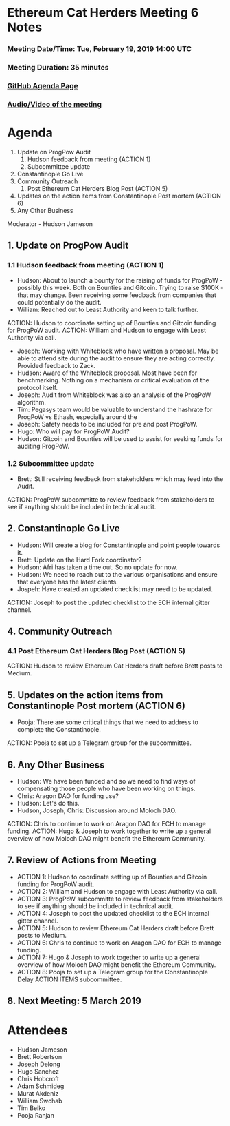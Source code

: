 # Ethereum Cat Herders Meeting 6 Notes
### Meeting Date/Time: Tue, February 19, 2019 14:00 UTC
### Meeting Duration: 35 minutes
### [GitHub Agenda Page](https://github.com/ethereum-cat-herders/process/issues/6)
### [Audio/Video of the meeting](https://zoom.us/recording/share/BpzuefJNT2N42kDKFucFbMx5OSZNnNK08tFcF82Lus6wIumekTziMw)

# Agenda
1. Update on ProgPow Audit
    1. Hudson feedback from meeting (ACTION 1)
    1. Subcommittee update
1. Constantinople Go Live
1. Community Outreach
    1. Post Ethereum Cat Herders Blog Post (ACTION 5)
1. Updates on the action items from Constantinople Post mortem (ACTION 6)
1. Any Other Business
    
Moderator - Hudson Jameson

## 1. Update on ProgPow Audit 
### 1.1 Hudson feedback from meeting (ACTION 1)
- Hudson: About to launch a bounty for the raising of funds for ProgPoW - possibly this week. Both on Bounties and Gitcoin. Trying to raise $100K - that may change. Been receiving some feedback from companies that could potentially do the audit.
- William: Reached out to Least Authority and keen to talk further.

ACTION: Hudson to coordinate setting up of Bounties and Gitcoin funding for ProgPoW audit.
ACTION: William and Hudson to engage with Least Authority via call.

- Joseph: Working with Whiteblock who have written a proposal. May be able to attend site during the audit to ensure they are acting correctly. Provided feedback to Zack.
- Hudson: Aware of the Whiteblock proposal. Most have been for benchmarking. Nothing on a mechanism or critical evaluation of the protocol itself. 
- Joseph: Audit from Whiteblock was also an analysis of the ProgPoW algorithm. 
- Tim: Pegasys team would be valuable to understand the hashrate for ProgPoW vs Ethash, especially around the 
- Joseph: Safety needs to be included for pre and post ProgPoW. 
- Hugo: Who will pay for ProgPoW Audit?
- Hudson: Gitcoin and Bounties will be used to assist for seeking funds for auditing ProgPoW.

### 1.2 Subcommittee update
- Brett: Still receiving feedback from stakeholders which may feed into the Audit.

ACTION: ProgPoW subcommitte to review feedback from stakeholders to see if anything should be included in technical audit.

## 2. Constantinople Go Live
- Hudson: Will create a blog for Constantinople and point people towards it.
- Brett: Update on the Hard Fork coordinator?
- Hudson: Afri has taken a time out. So no update for now.
- Hudson: We need to reach out to the various organisations and ensure that everyone has the latest clients.
- Jospeh: Have created an updated checklist may need to be updated.

ACTION: Joseph to post the updated checklist to the ECH internal gitter channel.

## 4. Community Outreach
### 4.1 Post Ethereum Cat Herders Blog Post (ACTION 5)

ACTION: Hudson to review Ethereum Cat Herders draft before Brett posts to Medium.

## 5. Updates on the action items from Constantinople Post mortem (ACTION 6)
- Pooja: There are some critical things that we need to address to complete the Constantinople.

ACTION: Pooja to set up a Telegram group for the subcommittee. 

## 6. Any Other Business
- Hudson: We have been funded and so we need to find ways of compensating those people who have been working on things.
- Chris: Aragon DAO for funding use? 
- Hudson: Let's do this.
- Hudson, Joseph, Chris: Discussion around Moloch DAO. 

ACTION: Chris to continue to work on Aragon DAO for ECH to manage funding.
ACTION: Hugo & Joseph to work together to write up a general overview of how Moloch DAO might benefit the Ethereum Community.

## 7. Review of Actions from Meeting

- ACTION 1: Hudson to coordinate setting up of Bounties and Gitcoin funding for ProgPoW audit.
- ACTION 2: William and Hudson to engage with Least Authority via call.
- ACTION 3: ProgPoW subcommitte to review feedback from stakeholders to see if anything should be included in technical audit.
- ACTION 4: Joseph to post the updated checklist to the ECH internal gitter channel.
- ACTION 5: Hudson to review Ethereum Cat Herders draft before Brett posts to Medium.
- ACTION 6: Chris to continue to work on Aragon DAO for ECH to manage funding.
- ACTION 7: Hugo & Joseph to work together to write up a general overview of how Moloch DAO might benefit the Ethereum Community.
- ACTION 8: Pooja to set up a Telegram group for the Constantinople Delay ACTION ITEMS subcommittee. 

## 8. Next Meeting: 5 March 2019

# Attendees
- Hudson Jameson
- Brett Robertson
- Joseph Delong
- Hugo Sanchez
- Chris Hobcroft
- Adam Schmideg
- Murat Akdeniz
- William Swchab
- Tim Beiko
- Pooja Ranjan
